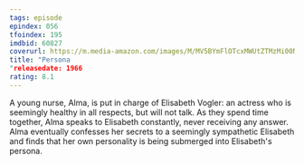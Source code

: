 ```yaml
---
tags: episode
epindex: 056
tfoindex: 195
imdbid: 60827
coverurl: https://m.media-amazon.com/images/M/MV5BYmFlOTcxMWUtZTMzMi00NWIyLTkwOTEtNjIxNmViNzc2Yzc1XkEyXkFqcGdeQXVyMjUzOTY1NTc@._V1_SX202_CR0,0,202,300_.jpg
title: "Persona
"releasedate: 1966
rating: 8.1
---
```


A young nurse, Alma, is put in charge of Elisabeth Vogler: an actress who is seemingly healthy in all respects, but will not talk. As they spend time together, Alma speaks to Elisabeth constantly, never receiving any answer. Alma eventually confesses her secrets to a seemingly sympathetic Elisabeth and finds that her own personality is being submerged into Elisabeth's persona.